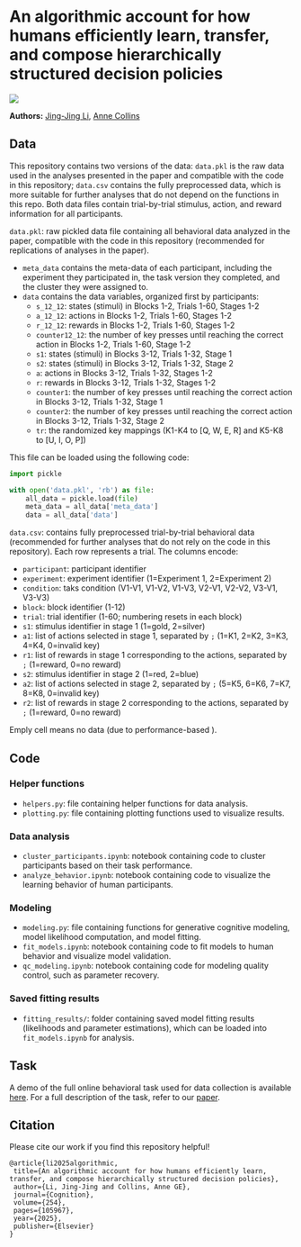 # An algorithmic account for how humans efficiently learn, transfer, and compose hierarchically structured decision policies

<p align="left">
  <a href="https://www.sciencedirect.com/science/article/pii/S0010027724002531">
    <img src="https://img.shields.io/badge/📝-Paper-green">
  </a>
</p>

**Authors:**
[Jing-Jing Li](https://jl3676.github.io/),
[Anne Collins](https://ccn.studentorg.berkeley.edu/)


## Data

This repository contains two versions of the data: `data.pkl` is the raw data used in the analyses presented in the paper and compatible with the code in this repository; `data.csv` contains the fully preprocessed data, which is more suitable for further analyses that do not depend on the functions in this repo. Both data files contain trial-by-trial stimulus, action, and reward information for all participants. 

`data.pkl`: raw pickled data file containing all behavioral data analyzed in the paper, compatible with the code in this repository (recommended for replications of analyses in the paper).

- `meta_data` contains the meta-data of each participant, including the experiment they participated in, the task version they completed, and the cluster they were assigned to. 
- `data` contains the data variables, organized first by participants: 
	- `s_12_12`: states (stimuli) in Blocks 1-2, Trials 1-60, Stages 1-2
	- `a_12_12`: actions in Blocks 1-2, Trials 1-60, Stages 1-2
	- `r_12_12`: rewards in Blocks 1-2, Trials 1-60, Stages 1-2
	- `counter12_12`: the number of key presses until reaching the correct action in Blocks 1-2, Trials 1-60, Stage 1-2
	- `s1`: states (stimuli) in Blocks 3-12, Trials 1-32, Stage 1
	- `s2`: states (stimuli) in Blocks 3-12, Trials 1-32, Stage 2
	- `a`: actions in Blocks 3-12, Trials 1-32, Stages 1-2
	- `r`: rewards in Blocks 3-12, Trials 1-32, Stages 1-2
	- `counter1`: the number of key presses until reaching the correct action in Blocks 3-12, Trials 1-32, Stage 1
	- `counter2`: the number of key presses until reaching the correct action in Blocks 3-12, Trials 1-32, Stage 2
	- `tr`: the randomized key mappings (K1-K4 to \[Q, W, E, R\] and K5-K8 to \[U, I, O, P\])

This file can be loaded using the following code: 
```python
import pickle

with open('data.pkl', 'rb') as file:
    all_data = pickle.load(file)
    meta_data = all_data['meta_data']
    data = all_data['data']
```

`data.csv`: contains fully preprocessed trial-by-trial behavioral data (recommended for further analyses that do not rely on the code in this repository). Each row represents a trial. The columns encode:

- `participant`: participant identifier
- `experiment`: experiment identifier (1=Experiment 1, 2=Experiment 2)
- `condition`: taks condition (V1-V1, V1-V2, V1-V3, V2-V1, V2-V2, V3-V1, V3-V3)
- `block`: block identifier (1-12)
- `trial`: trial identifier (1-60; numbering resets in each block)
- `s1`: stimulus identifier in stage 1 (1=gold, 2=silver)
- `a1`: list of actions selected in stage 1, separated by `;` (1=K1, 2=K2, 3=K3, 4=K4, 0=invalid key)
- `r1`: list of rewards in stage 1 corresponding to the actions, separated by `;` (1=reward, 0=no reward)
- `s2`: stimulus identifier in stage 2 (1=red, 2=blue)
- `a2`: list of actions selected in stage 2, separated by `;`  (5=K5, 6=K6, 7=K7, 8=K8, 0=invalid key)
- `r2`: list of rewards in stage 2 corresponding to the actions, separated by `;` (1=reward, 0=no reward)

Emply cell means no data (due to performance-based ). 


## Code

### Helper functions
- `helpers.py`: file containing helper functions for data analysis. 
- `plotting.py`: file containing plotting functions used to visualize results. 

### Data analysis
- `cluster_participants.ipynb`: notebook containing code to cluster participants based on their task performance.
- `analyze_behavior.ipynb`: notebook containing code to visualize the learning behavior of human participants. 

### Modeling
- `modeling.py`: file containing functions for generative cognitive modeling, model likelihood computation, and model fitting.
- `fit_models.ipynb`: notebook containing code to fit models to human behavior and visualize model validation. 
- `qc_modeling.ipynb`: notebook containing code for modeling quality control, such as parameter recovery. 

### Saved fitting results
- `fitting_results/`: folder containing saved model fitting results (likelihoods and parameter estimations), which can be loaded into `fit_models.ipynb` for analysis. 

## Task
A demo of the full online behavioral task used for data collection is available [here](https://experiments-ccn.berkeley.edu/learning_hierarchy_task_demo/exp.html?id=demo). For a full description of the task, refer to our [paper](https://www.sciencedirect.com/science/article/pii/S0010027724002531). 

## Citation

Please cite our work if you find this repository helpful!

 ```
@article{li2025algorithmic,
  title={An algorithmic account for how humans efficiently learn, transfer, and compose hierarchically structured decision policies},
  author={Li, Jing-Jing and Collins, Anne GE},
  journal={Cognition},
  volume={254},
  pages={105967},
  year={2025},
  publisher={Elsevier}
}
 ```
